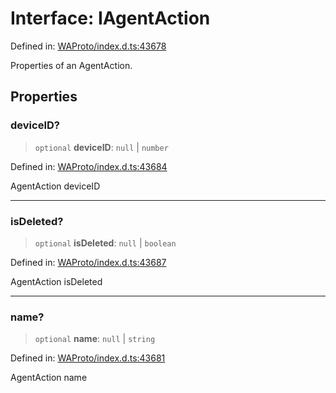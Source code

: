# Interface: IAgentAction

Defined in: [WAProto/index.d.ts:43678](https://github.com/Fokusdotid/bail/blob/82f46c566476ac566bfd781dede14412fcdfb787/WAProto/index.d.ts#L43678)

Properties of an AgentAction.

## Properties

### deviceID?

> `optional` **deviceID**: `null` \| `number`

Defined in: [WAProto/index.d.ts:43684](https://github.com/Fokusdotid/bail/blob/82f46c566476ac566bfd781dede14412fcdfb787/WAProto/index.d.ts#L43684)

AgentAction deviceID

***

### isDeleted?

> `optional` **isDeleted**: `null` \| `boolean`

Defined in: [WAProto/index.d.ts:43687](https://github.com/Fokusdotid/bail/blob/82f46c566476ac566bfd781dede14412fcdfb787/WAProto/index.d.ts#L43687)

AgentAction isDeleted

***

### name?

> `optional` **name**: `null` \| `string`

Defined in: [WAProto/index.d.ts:43681](https://github.com/Fokusdotid/bail/blob/82f46c566476ac566bfd781dede14412fcdfb787/WAProto/index.d.ts#L43681)

AgentAction name
